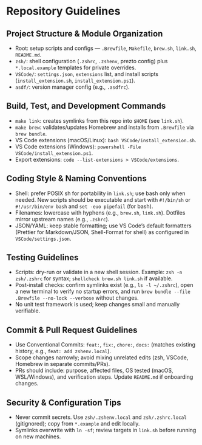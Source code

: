 # Repository Guidelines

## Project Structure & Module Organization
- Root: setup scripts and configs — `.Brewfile`, `Makefile`, `brew.sh`, `link.sh`, `README.md`.
- `zsh/`: shell configuration (`.zshrc`, `.zshenv`, prezto config) plus `*.local.example` templates for private overrides.
- `VSCode/`: `settings.json`, `extensions` list, and install scripts (`install_extension.sh`, `install_extension.ps1`).
- `asdf/`: version manager config (e.g., `.asdfrc`).

## Build, Test, and Development Commands
- `make link`: creates symlinks from this repo into `$HOME` (see `link.sh`).
- `make brew`: validates/updates Homebrew and installs from `.Brewfile` via `brew bundle`.
- VS Code extensions (macOS/Linux): `bash VSCode/install_extension.sh`.
- VS Code extensions (Windows): `powershell -File VSCode/install_extension.ps1`.
- Export extensions: `code --list-extensions > VSCode/extensions`.

## Coding Style & Naming Conventions
- Shell: prefer POSIX sh for portability in `link.sh`; use bash only when needed. New scripts should be executable and start with `#!/bin/sh` or `#!/usr/bin/env bash` and `set -euo pipefail` (for bash).
- Filenames: lowercase with hyphens (e.g., `brew.sh`, `link.sh`). Dotfiles mirror upstream names (e.g., `.zshrc`).
- JSON/YAML: keep stable formatting; use VS Code’s default formatters (Prettier for Markdown/JSON, Shell-Format for shell) as configured in `VSCode/settings.json`.

## Testing Guidelines
- Scripts: dry-run or validate in a new shell session. Example: `zsh -n zsh/.zshrc` for syntax; `shellcheck brew.sh link.sh` if available.
- Post-install checks: confirm symlinks exist (e.g., `ls -l ~/.zshrc`), open a new terminal to verify no startup errors, and run `brew bundle --file .Brewfile --no-lock --verbose` without changes.
- No unit test framework is used; keep changes small and manually verifiable.

## Commit & Pull Request Guidelines
- Use Conventional Commits: `feat:`, `fix:`, `chore:`, `docs:` (matches existing history, e.g., `feat: add zshenv.local`).
- Scope changes narrowly; avoid mixing unrelated edits (zsh, VSCode, Homebrew in separate commits/PRs).
- PRs should include: purpose, affected files, OS tested (macOS, WSL/Windows), and verification steps. Update `README.md` if onboarding changes.

## Security & Configuration Tips
- Never commit secrets. Use `zsh/.zshenv.local` and `zsh/.zshrc.local` (gitignored); copy from `*.example` and edit locally.
- Symlinks overwrite with `ln -sf`; review targets in `link.sh` before running on new machines.
